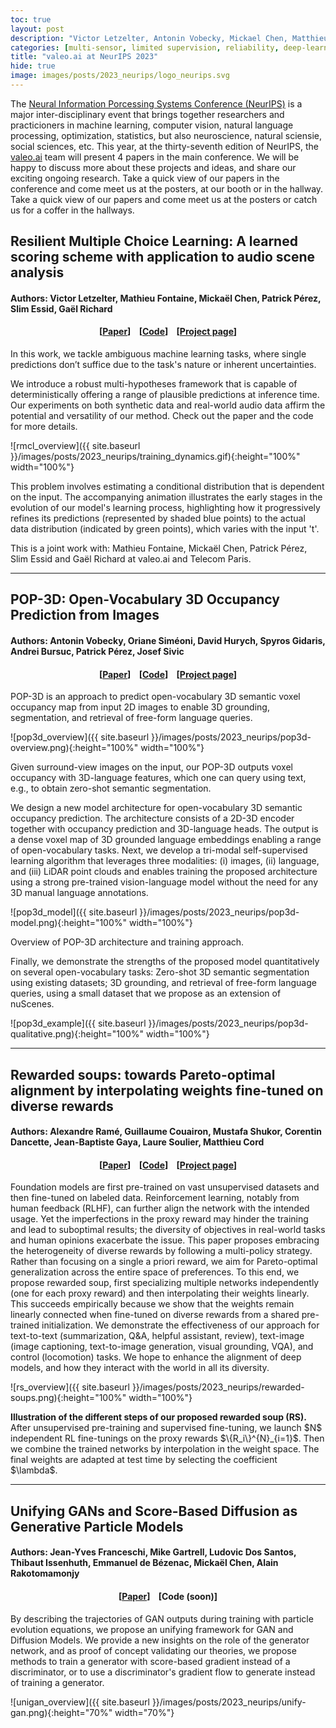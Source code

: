 ```yaml
---
toc: true
layout: post
description: "Victor Letzelter, Antonin Vobecky, Mickael Chen, Matthieu Cord, Andrei Bursuc"
categories: [multi-sensor, limited supervision, reliability, deep-learning]
title: "valeo.ai at NeurIPS 2023"
hide: true
image: images/posts/2023_neurips/logo_neurips.svg
---
```



The [Neural Information Porcessing Systems Conference (NeurIPS)](https://neurips.cc/) is a major inter-disciplinary event that brings together researchers and practicioners in machine learning, computer vision, natural language processing, optimization, statistics, but also neuroscience, natural sciensie, social sciences, etc. This year, at the thirty-seventh edition of NeurIPS, the [valeo.ai](https://ptrckprz.github.io/valeoai/) team will present 4 papers in the main conference. We will be happy to discuss more about these projects and ideas, and share our exciting ongoing research. Take a quick view of our papers in the conference and come meet us at the posters, at our booth or in the hallway. Take a quick view of our papers and come meet us at the posters or catch us for a coffer in the hallways.



## Resilient Multiple Choice Learning: A learned scoring scheme with application to audio scene analysis
#### Authors: Victor Letzelter, Mathieu Fontaine, Mickaël Chen, Patrick Pérez, Slim Essid, Gaël Richard


<h4 align="center"> [<a href="https://arxiv.org/abs/2311.01052">Paper</a>] &nbsp;&nbsp; [<a href="https://github.com/Victorletzelter/code-rMCL">Code</a>] &nbsp;&nbsp; [<a href="https://valeoai.github.io/blog/publications/rmcl/">Project page</a>]</h4>


In this work, we tackle ambiguous machine learning tasks, where single predictions don’t suffice due to the task's nature or inherent uncertainties.

We introduce a robust multi-hypotheses framework that is capable of deterministically offering a range of plausible predictions at inference time. 
Our experiments on both synthetic data and real-world audio data affirm the potential and versatility of our method. Check out the paper and the code for more details.



![rmcl_overview]({{ site.baseurl }}/images/posts/2023_neurips/training_dynamics.gif){:height="100%" width="100%"}


This problem involves estimating a conditional distribution that is dependent on the input. The accompanying animation illustrates the early stages in the evolution of our model's learning process, highlighting how it progressively refines its predictions (represented by shaded blue points) to the actual data distribution (indicated by green points), which varies with the input 't'.


This is a joint work with: Mathieu Fontaine, Mickaël Chen, Patrick Pérez, Slim Essid and Gaël Richard at valeo.ai and Telecom Paris.

<hr>



## POP-3D: Open-Vocabulary 3D Occupancy Prediction from Images

#### Authors: Antonin Vobecky, Oriane Siméoni, David Hurych, Spyros Gidaris, Andrei Bursuc, Patrick Pérez, Josef Sivic



<h4 align="center"> [<a href="https://openreview.net/forum?id=eBXM62SqKY ">Paper</a>] &nbsp;&nbsp; [<a href="https://github.com/vobecant/POP3D">Code</a>] &nbsp;&nbsp; [<a href="https://vobecant.github.io/POP3D">Project page</a>]</h4>



POP-3D is an approach to predict open-vocabulary 3D semantic voxel occupancy map from input 2D images to enable 3D grounding, segmentation, and retrieval of free-form language queries. 



![pop3d_overview]({{ site.baseurl }}/images/posts/2023_neurips/pop3d-overview.png){:height="100%" width="100%"}
<div class="caption">Given surround-view images on the input, our POP-3D outputs voxel occupancy with 3D-language features, which one can query using text, e.g., to obtain zero-shot semantic segmentation.
</div>

We design a new model architecture for open-vocabulary 3D semantic occupancy prediction. The architecture consists of a 2D-3D encoder together with occupancy prediction and 3D-language heads. The output is a dense voxel map of 3D grounded language embeddings enabling a range of open-vocabulary tasks. Next, we develop a tri-modal self-supervised learning algorithm that leverages three modalities: (i) images, (ii) language, and (iii) LiDAR point clouds and enables training the proposed architecture using a strong pre-trained vision-language model without the need for any 3D manual language annotations.

![pop3d_model]({{ site.baseurl }}/images/posts/2023_neurips/pop3d-model.png){:height="100%" width="100%"}
<div class="caption">Overview of POP-3D architecture and training approach.</div>

Finally, we demonstrate the strengths of the proposed model quantitatively on several open-vocabulary tasks: Zero-shot 3D semantic segmentation using existing datasets; 3D grounding, and retrieval of free-form language queries, using a small dataset that we propose as an extension of nuScenes.


![pop3d_example]({{ site.baseurl }}/images/posts/2023_neurips/pop3d-qualitative.png){:height="100%" width="100%"}


<hr>

## Rewarded soups: towards Pareto-optimal alignment by interpolating weights fine-tuned on diverse rewards
#### Authors: Alexandre Ramé, Guillaume Couairon, Mustafa Shukor, Corentin Dancette, Jean-Baptiste Gaya, Laure Soulier, Matthieu Cord

<h4 align="center"> [<a href="https://arxiv.org/abs/2306.04488">Paper</a>] &nbsp;&nbsp; [<a href="https://github.com/alexrame/rewardedsoups">Code</a>] &nbsp;&nbsp; [<a href="https://huggingface.co/spaces/alexrame/rewardedsoups">Project page</a>]</h4>



Foundation models are first pre-trained on vast unsupervised datasets and then fine-tuned on labeled data. Reinforcement learning, notably from human feedback (RLHF), can further align the network with the intended usage. Yet the imperfections in the proxy reward may hinder the training and lead to suboptimal results; the diversity of objectives in real-world tasks and human opinions exacerbate the issue. This paper proposes embracing the heterogeneity of diverse rewards by following a multi-policy strategy. Rather than focusing on a single a priori reward, we aim for Pareto-optimal generalization across the entire space of preferences. To this end, we propose rewarded soup, first specializing multiple networks independently (one for each proxy reward) and then interpolating their weights linearly. This succeeds empirically because we show that the weights remain linearly connected when fine-tuned on diverse rewards from a shared pre-trained initialization. We demonstrate the effectiveness of our approach for text-to-text (summarization, Q&A, helpful assistant, review), text-image (image captioning, text-to-image generation, visual grounding, VQA), and control (locomotion) tasks. We hope to enhance the alignment of deep models, and how they interact with the world in all its diversity.


![rs_overview]({{ site.baseurl }}/images/posts/2023_neurips/rewarded-soups.png){:height="100%" width="100%"}
<div class="caption"><b>Illustration of the different steps of our proposed rewarded soup (RS).</b>  After unsupervised pre-training and supervised fine-tuning, we launch $N$ independent RL fine-tunings on the proxy rewards $\{R_i\}^{N}_{i=1}$. Then we combine the trained networks by interpolation in the weight space. The final weights are adapted at test time by selecting the coefficient $\lambda$.</div>



<hr>


## Unifying GANs and Score-Based Diffusion as Generative Particle Models 
#### Authors: Jean-Yves Franceschi, Mike Gartrell, Ludovic Dos Santos, Thibaut Issenhuth, Emmanuel de Bézenac, Mickaël Chen, Alain Rakotomamonjy


<h4 align="center"> [<a href="https://arxiv.org/abs/2305.16150">Paper</a>] &nbsp;&nbsp; [Code (soon)]</h4>

By describing the trajectories of GAN outputs during training with particle evolution equations, we propose an unifying framework for GAN and Diffusion Models. We provide a new insights on the role of the generator network, and as proof of concept validating our theories, we propose methods to train a generator with score-based gradient instead of a discriminator, or to use a discriminator's gradient flow to generate instead of training a generator.



![unigan_overview]({{ site.baseurl }}/images/posts/2023_neurips/unify-gan.png){:height="70%" width="70%"}



